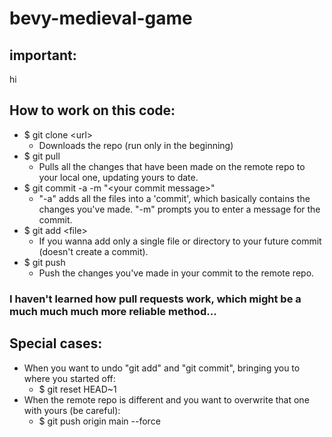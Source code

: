 # bevy-medieval-game
## important:
hi
## How to work on this code:
- $ git clone \<url\>
  - Downloads the repo (run only in the beginning)
- $ git pull
  - Pulls all the changes that have been made on the remote repo to your local one, updating yours to date. 
- $ git commit -a -m "\<your commit message\>"
  - "-a" adds all the files into a 'commit', which basically contains the changes you've made. "-m" prompts you to enter a message for the commit. 
- $ git add \<file\>
  - If you wanna add only a single file or directory to your future commit (doesn't create a commit). 
- $ git push
  - Push the changes you've made in your commit to the remote repo.
### I haven't learned how pull requests work, which might be a much much much more reliable method...
## Special cases:
- When you want to undo "git add" and "git commit", bringing you to where you started off:
  - $ git reset HEAD~1
- When the remote repo is different and you want to overwrite that one with yours (be careful):
  - $ git push origin main --force
